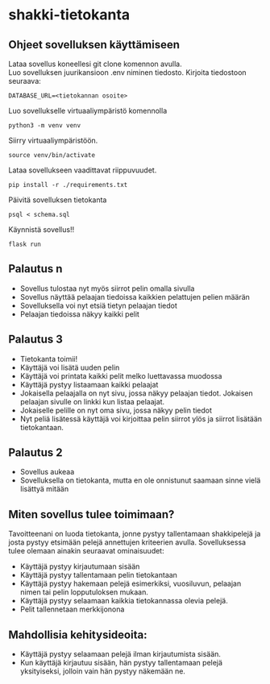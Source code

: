 # shakki-tietokanta
## Ohjeet sovelluksen käyttämiseen
Lataa sovellus koneellesi git clone komennon avulla.  
Luo sovelluksen juurikansioon .env niminen tiedosto. Kirjoita tiedostoon seuraava:  
```
DATABASE_URL=<tietokannan osoite>
```
Luo sovellukselle virtuaaliympäristö komennolla  
```
python3 -m venv venv
```
Siirry virtuaaliympäristöön.
```
source venv/bin/activate
```
Lataa sovellukseen vaadittavat riippuvuudet.
```
pip install -r ./requirements.txt
```
Päivitä sovelluksen tietokanta
```
psql < schema.sql
```
Käynnistä sovellus!!
```
flask run
```
## Palautus n
- Sovellus tulostaa nyt myös siirrot pelin omalla sivulla
- Sovellus näyttää pelaajan tiedoissa kaikkien pelattujen pelien määrän
- Sovelluksella voi nyt etsiä tietyn pelaajan tiedot
- Pelaajan tiedoissa näkyy kaikki pelit

## Palautus 3
- Tietokanta toimii!
- Käyttäjä voi lisätä uuden pelin
- Käyttäjä voi printata kaikki pelit melko luettavassa muodossa
- Käyttäjä pystyy listaamaan kaikki pelaajat
- Jokaisella pelaajalla on nyt sivu, jossa näkyy pelaajan tiedot. Jokaisen pelaajan sivulle on linkki kun listaa pelaajat.
- Jokaiselle pelille on nyt oma sivu, jossa näkyy pelin tiedot
- Nyt peliä lisätessä käyttäjä voi kirjoittaa pelin siirrot ylös ja siirrot lisätään tietokantaan.

## Palautus 2
- Sovellus aukeaa
- Sovelluksella on tietokanta, mutta en ole onnistunut saamaan sinne vielä lisättyä mitään

## Miten sovellus tulee toimimaan?

Tavoitteenani on luoda tietokanta, jonne pystyy tallentamaan shakkipelejä ja josta pystyy etsimään pelejä annettujen kriteerien avulla. Sovelluksessa tulee olemaan ainakin seuraavat ominaisuudet:  
- Käyttäjä pystyy kirjautumaan sisään
- Käyttäjä pystyy tallentamaan pelin tietokantaan
- Käyttäjä pystyy hakemaan pelejä esimerkiksi, vuosiluvun, pelaajan nimen tai pelin lopputuloksen mukaan.
- Käyttäjä pystyy selaamaan kaikkia tietokannassa olevia pelejä.
- Pelit tallennetaan merkkijonona

## Mahdollisia kehitysideoita:
- Käyttäjä pystyy selaamaan pelejä ilman kirjautumista sisään.
- Kun käyttäjä kirjautuu sisään, hän pystyy tallentamaan pelejä yksityiseksi, jolloin vain hän pystyy näkemään ne.
